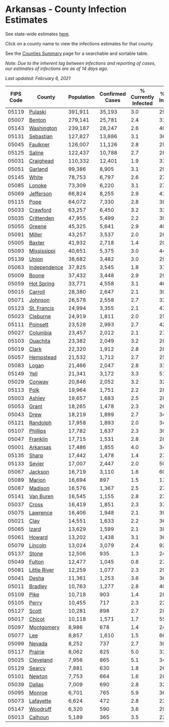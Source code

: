 # Arkansas - County Infection Estimates

See state-wide estimates [here](/infections/us-ar).

Click on a county name to view the infections estimates for that county.

See the [Counties Summary](/infections/summary-counties) page for a searchable and sortable table.

*Note: Due to the inherent lag between infections and reporting of cases, our estimates of infections are as of 14 days ago.*

*Last updated: February 6, 2021*

|   FIPS Code |                       County |   Population |   Confirmed Cases |   % Currently Infected |   % Total Infected |
|-------------|------------------------------|--------------|-------------------|------------------------|--------------------|
|       05119 |           [Pulaski](pulaski) |      391,911 |            35,193 |                    3.0 |               29.9 |
|       05007 |             [Benton](benton) |      279,141 |            25,781 |                    2.4 |               31.0 |
|       05143 |     [Washington](washington) |      239,187 |            28,247 |                    2.6 |               40.1 |
|       05131 |       [Sebastian](sebastian) |      127,827 |            13,886 |                    3.1 |               36.1 |
|       05045 |         [Faulkner](faulkner) |      126,007 |            11,126 |                    2.8 |               29.0 |
|       05125 |             [Saline](saline) |      122,437 |            10,788 |                    2.7 |               28.9 |
|       05031 |       [Craighead](craighead) |      110,332 |            12,401 |                    1.9 |               37.2 |
|       05051 |           [Garland](garland) |       99,386 |             8,905 |                    3.1 |               29.1 |
|       05145 |               [White](white) |       78,753 |             6,797 |                    2.6 |               27.9 |
|       05085 |             [Lonoke](lonoke) |       73,309 |             6,220 |                    3.1 |               27.5 |
|       05069 |       [Jefferson](jefferson) |       66,824 |             8,255 |                    2.9 |               41.8 |
|       05115 |                 [Pope](pope) |       64,072 |             7,330 |                    2.8 |               38.6 |
|       05033 |         [Crawford](crawford) |       63,257 |             6,450 |                    3.2 |               33.1 |
|       05035 |     [Crittenden](crittenden) |       47,955 |             5,499 |                    2.2 |               39.6 |
|       05055 |             [Greene](greene) |       45,325 |             5,641 |                    2.9 |               40.8 |
|       05091 |             [Miller](miller) |       43,257 |             3,537 |                    2.0 |               26.7 |
|       05005 |             [Baxter](baxter) |       41,932 |             2,718 |                    1.4 |               20.9 |
|       05093 |   [Mississippi](mississippi) |       40,651 |             5,375 |                    3.0 |               44.3 |
|       05139 |               [Union](union) |       38,682 |             3,482 |                    3.0 |               29.6 |
|       05063 | [Independence](independence) |       37,825 |             3,545 |                    1.8 |               31.2 |
|       05009 |               [Boone](boone) |       37,432 |             3,448 |                    2.9 |               29.8 |
|       05059 |     [Hot Spring](hot-spring) |       33,771 |             4,558 |                    3.1 |               46.7 |
|       05015 |           [Carroll](carroll) |       28,380 |             2,647 |                    2.1 |               30.8 |
|       05071 |           [Johnson](johnson) |       26,578 |             2,558 |                    2.7 |               33.1 |
|       05123 |   [St. Francis](st.-francis) |       24,994 |             3,355 |                    2.1 |               47.7 |
|       05023 |         [Cleburne](cleburne) |       24,919 |             1,811 |                    2.0 |               25.4 |
|       05111 |         [Poinsett](poinsett) |       23,528 |             2,993 |                    2.7 |               42.0 |
|       05027 |         [Columbia](columbia) |       23,457 |             2,012 |                    2.1 |               27.9 |
|       05103 |         [Ouachita](ouachita) |       23,382 |             2,049 |                    3.2 |               28.3 |
|       05019 |               [Clark](clark) |       22,320 |             1,912 |                    2.8 |               28.3 |
|       05057 |       [Hempstead](hempstead) |       21,532 |             1,712 |                    2.7 |               25.9 |
|       05083 |               [Logan](logan) |       21,466 |             2,047 |                    2.8 |               31.3 |
|       05149 |                 [Yell](yell) |       21,341 |             3,172 |                    3.3 |               51.2 |
|       05029 |             [Conway](conway) |       20,846 |             2,052 |                    3.2 |               32.3 |
|       05113 |                 [Polk](polk) |       19,964 |             1,751 |                    2.2 |               28.4 |
|       05003 |             [Ashley](ashley) |       19,657 |             1,683 |                    2.5 |               28.8 |
|       05053 |               [Grant](grant) |       18,265 |             1,478 |                    2.3 |               26.1 |
|       05043 |                 [Drew](drew) |       18,219 |             1,899 |                    2.7 |               34.7 |
|       05121 |         [Randolph](randolph) |       17,958 |             1,893 |                    2.0 |               34.7 |
|       05107 |         [Phillips](phillips) |       17,782 |             1,637 |                    2.3 |               30.9 |
|       05047 |         [Franklin](franklin) |       17,715 |             1,531 |                    2.8 |               28.2 |
|       05001 |         [Arkansas](arkansas) |       17,486 |             1,855 |                    4.0 |               34.3 |
|       05135 |               [Sharp](sharp) |       17,442 |             1,478 |                    1.4 |               27.9 |
|       05133 |             [Sevier](sevier) |       17,007 |             2,447 |                    2.0 |               50.1 |
|       05067 |           [Jackson](jackson) |       16,719 |             3,110 |                    1.6 |               60.6 |
|       05089 |             [Marion](marion) |       16,694 |               897 |                    1.5 |               17.3 |
|       05087 |           [Madison](madison) |       16,576 |             1,367 |                    2.5 |               27.8 |
|       05141 |       [Van Buren](van-buren) |       16,545 |             1,155 |                    2.8 |               23.2 |
|       05037 |               [Cross](cross) |       16,419 |             1,851 |                    2.3 |               37.6 |
|       05075 |         [Lawrence](lawrence) |       16,406 |             1,948 |                    2.1 |               39.5 |
|       05021 |                 [Clay](clay) |       14,551 |             1,633 |                    2.2 |               36.3 |
|       05065 |               [Izard](izard) |       13,629 |             1,599 |                    2.1 |               38.0 |
|       05061 |             [Howard](howard) |       13,202 |             1,438 |                    3.1 |               36.1 |
|       05079 |           [Lincoln](lincoln) |       13,024 |             3,079 |                    2.4 |               92.0 |
|       05137 |               [Stone](stone) |       12,506 |               935 |                    1.3 |               24.9 |
|       05049 |             [Fulton](fulton) |       12,477 |             1,045 |                    0.8 |               27.3 |
|       05081 | [Little River](little-river) |       12,259 |             1,077 |                    2.3 |               29.0 |
|       05041 |               [Desha](desha) |       11,361 |             1,253 |                    3.6 |               36.7 |
|       05011 |           [Bradley](bradley) |       10,763 |             1,277 |                    2.8 |               40.2 |
|       05109 |                 [Pike](pike) |       10,718 |               903 |                    1.4 |               28.0 |
|       05105 |               [Perry](perry) |       10,455 |               717 |                    2.3 |               22.1 |
|       05127 |               [Scott](scott) |       10,281 |               898 |                    2.7 |               28.3 |
|       05017 |             [Chicot](chicot) |       10,118 |             1,571 |                    1.7 |               55.6 |
|       05097 |     [Montgomery](montgomery) |        8,986 |               678 |                    1.4 |               24.5 |
|       05077 |                   [Lee](lee) |        8,857 |             1,610 |                    1.5 |               66.8 |
|       05099 |             [Nevada](nevada) |        8,252 |               737 |                    2.7 |               30.0 |
|       05117 |           [Prairie](prairie) |        8,062 |               825 |                    5.0 |               33.3 |
|       05025 |       [Cleveland](cleveland) |        7,956 |               865 |                    5.1 |               34.9 |
|       05129 |             [Searcy](searcy) |        7,881 |               630 |                    1.8 |               26.5 |
|       05101 |             [Newton](newton) |        7,753 |               664 |                    1.6 |               28.4 |
|       05039 |             [Dallas](dallas) |        7,009 |               690 |                    2.8 |               32.3 |
|       05095 |             [Monroe](monroe) |        6,701 |               765 |                    5.9 |               36.8 |
|       05073 |       [Lafayette](lafayette) |        6,624 |               472 |                    2.8 |               23.1 |
|       05147 |         [Woodruff](woodruff) |        6,320 |               590 |                    3.6 |               29.7 |
|       05013 |           [Calhoun](calhoun) |        5,189 |               365 |                    3.5 |               22.5 |